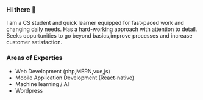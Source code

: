 ### Hi there 👋
I am a CS student and quick learner equipped for fast-paced work and changing daily needs. Has a hard-working approach with attention to detail. Seeks oppurtunities to go beyond basics,improve processes and increase customer satisfaction.

### Areas of Experties
- Web Development (php,MERN,vue,js)
- Mobile Application Development (React-native)
- Machine learning / AI
- Wordpress

<!--
**sajjad-ullah/sajjad-ullah** is a ✨ _special_ ✨ repository because its `README.md` (this file) appears on your GitHub profile.

Here are some ideas to get you started:

- 🔭 I’m currently working on ...
- 🌱 I’m currently learning ...
- 👯 I’m looking to collaborate on ...
- 🤔 I’m looking for help with ...
- 💬 Ask me about ...
- 📫 How to reach me: ...
- 😄 Pronouns: ...
- ⚡ Fun fact: ...
-->
